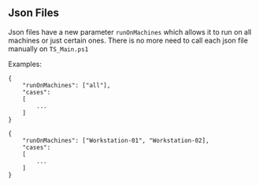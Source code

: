 ## Json Files

Json files have a new parameter `runOnMachines` which allows it to run on all machines or just certain ones. There is no more need to call each json file manually on `TS_Main.ps1`

Examples:

```
{
    "runOnMachines": ["all"],
    "cases":
    [
        ...
    ]
}
```

```
{
    "runOnMachines": ["Workstation-01", "Workstation-02],
    "cases":
    [
        ...
    ]
}
```